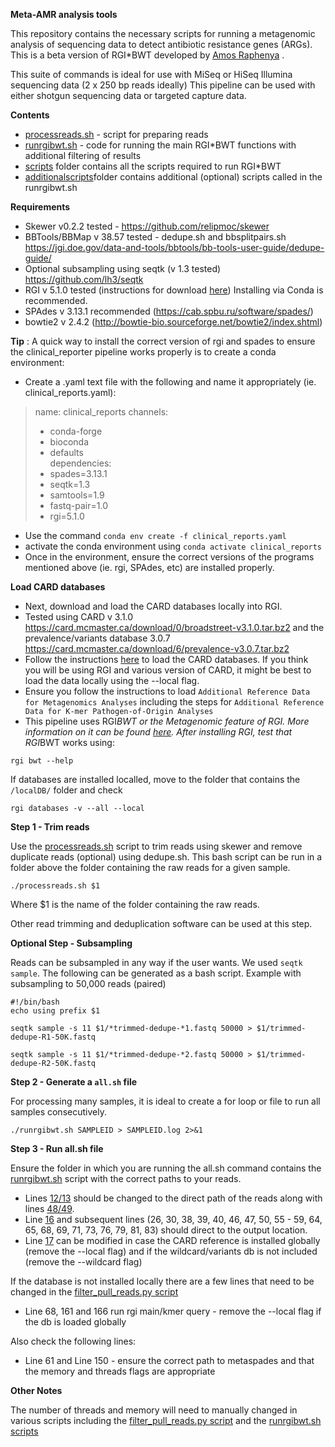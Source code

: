 **Meta-AMR analysis tools**

This repository contains the necessary scripts for running a metagenomic analysis of sequencing data to detect antibiotic resistance genes (ARGs). This is a beta version of RGI*BWT developed by [Amos Raphenya](https://github.com/raphenya) . 

This suite of commands is ideal for use with MiSeq or HiSeq Illumina sequencing data (2 x 250 bp reads ideally)
This pipeline can be used with either shotgun sequencing data or targeted capture data. 

**Contents**
- [processreads.sh](AMR-metatools/processreads.sh) - script for preparing reads
- [runrgibwt.sh](AMR-metatools/runrgibwt.sh) - code for running the main RGI*BWT functions with additional filtering of results 
- [scripts](AMR-metatools/scripts) folder contains all the scripts required to run RGI*BWT
- [additionalscripts](AMR-metatools/additionalscripts)folder contains additional (optional) scripts called in the runrgibwt.sh 


**Requirements**

- Skewer v0.2.2 tested - https://github.com/relipmoc/skewer 
- BBTools/BBMap v 38.57 tested - dedupe.sh and bbsplitpairs.sh https://jgi.doe.gov/data-and-tools/bbtools/bb-tools-user-guide/dedupe-guide/ 
- Optional subsampling using seqtk (v 1.3 tested) https://github.com/lh3/seqtk
- RGI v 5.1.0 tested (instructions for download [here](https://github.com/arpcard/rgi)) Installing via Conda is recommended.
- SPAdes v 3.13.1 recommended (https://cab.spbu.ru/software/spades/)
- bowtie2 v 2.4.2  (http://bowtie-bio.sourceforge.net/bowtie2/index.shtml)

**Tip** : A quick way to install the correct version of rgi and spades to ensure the clinical_reporter pipeline works properly is to create a conda environment:
- Create a .yaml text file with the following and name it appropriately (ie. clinical_reports.yaml): 
> name: clinical_reports
> channels:       
>   - conda-forge 
>   - bioconda    
>   - defaults  
> dependencies:    
>   - spades=3.13.1
>   - seqtk=1.3
>   - samtools=1.9
>   - fastq-pair=1.0
>   - rgi=5.1.0
- Use the command `conda env create -f clinical_reports.yaml`
- activate the conda environment using `conda activate clinical_reports`
- Once in the environment, ensure the correct versions of the programs mentioned above (ie. rgi, SPAdes, etc) are installed properly. 

**Load CARD databases**
- Next, download and load the CARD databases locally into RGI. 
-   Tested using CARD v 3.1.0 https://card.mcmaster.ca/download/0/broadstreet-v3.1.0.tar.bz2 and the prevalence/variants database 3.0.7 https://card.mcmaster.ca/download/6/prevalence-v3.0.7.tar.bz2 
- Follow the instructions [here](https://github.com/arpcard/rgi#id42) to load the CARD databases. If you think you will be using RGI and various version of CARD, it might be best to load the data locally using the --local flag. 
- Ensure you follow the instructions to load `Additional Reference Data for Metagenomics Analyses` including the steps for `Additional Reference Data for K-mer Pathogen-of-Origin Analyses`
- This pipeline uses RGI*BWT or the Metagenomic feature of RGI. More information on it can be found [here](https://github.com/arpcard/rgi#id51). After installing RGI, test that RGI*BWT works using: 
```
rgi bwt --help
```
If databases are installed localled, move to the folder that contains the `/localDB/` folder and check
```
rgi databases -v --all --local
```

**Step 1 - Trim reads**

Use the [processreads.sh](AMR-metatools/processreads.sh) script to trim reads using skewer and remove duplicate reads (optional) using dedupe.sh. 
This bash script can be run in a folder above the folder containing the raw reads for a given sample. 

```
./processreads.sh $1
``` 

Where $1 is the name of the folder containing the raw reads. 

Other read trimming and deduplication software can be used at this step. 

**Optional Step - Subsampling**

Reads can be subsampled in any way if the user wants. We used `seqtk sample`. The following can be generated as a bash script. Example with subsampling to 50,000 reads (paired)

```
#!/bin/bash
echo using prefix $1
 
seqtk sample -s 11 $1/*trimmed-dedupe-*1.fastq 50000 > $1/trimmed-dedupe-R1-50K.fastq

seqtk sample -s 11 $1/*trimmed-dedupe-*2.fastq 50000 > $1/trimmed-dedupe-R2-50K.fastq
```

**Step 2 - Generate a `all.sh` file**

For processing many samples, it is ideal to create a for loop or file to run all samples consecutively. 

```
./runrgibwt.sh SAMPLEID > SAMPLEID.log 2>&1
```

**Step 3 - Run all.sh file**

Ensure the folder in which you are running the all.sh command contains the [runrgibwt.sh](AMR-metatools/runrgibwt.sh) script with the correct paths to your reads. 

- Lines [12/13](AMR-metatools/runrgibwt.sh#L12) should be changed to the direct path of the reads along with lines [48/49](AMR-metatools/runrgibwt.sh#L48). 
- Line [16](AMR-metatools/runrgibwt.sh#L16) and subsequent lines (26, 30, 38, 39, 40, 46, 47, 50, 55 - 59, 64, 65, 68, 69, 71, 73, 76, 79, 81, 83) should direct to the output location. 
- Line [17](AMR-metatools/runrgibwt.sh#L17) can be modified in case the CARD reference is installed globally (remove the --local flag) and if the wildcard/variants db is not included (remove the --wildcard flag)

If the database is not installed locally there are a few lines that need to be changed in the [filter_pull_reads.py script](AMR-metatools/scripts/filter_pull_reads.py)

- Line 68, 161 and 166 run rgi main/kmer query - remove the --local flag if the db is loaded globally

Also check the following lines: 
- Line 61 and Line 150 - ensure the correct path to metaspades and that the memory and threads flags are appropriate


**Other Notes**

The number of threads and memory will need to manually changed in various scripts including the [filter_pull_reads.py script](AMR-metatools/scripts/filter_pull_reads.py) and the [runrgibwt.sh scripts](AMR-metatools/runrgibwt.sh)




